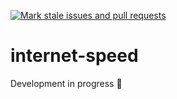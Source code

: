 [![Mark stale issues and pull requests](https://github.com/KOSASIH/internet-speed/actions/workflows/stale.yml/badge.svg)](https://github.com/KOSASIH/internet-speed/actions/workflows/stale.yml)

# internet-speed
Development in progress 🚀
